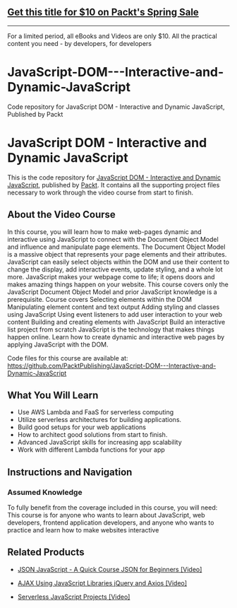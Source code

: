 ## [Get this title for $10 on Packt's Spring Sale](https://www.packt.com/V13659?utm_source=github&utm_medium=packt-github-repo&utm_campaign=spring_10_dollar_2022)
-----
For a limited period, all eBooks and Videos are only $10. All the practical content you need \- by developers, for developers

# JavaScript-DOM---Interactive-and-Dynamic-JavaScript
Code repository for JavaScript DOM - Interactive and Dynamic JavaScript, Published by Packt
# JavaScript DOM - Interactive and Dynamic JavaScript
This is the code repository for [JavaScript DOM - Interactive and Dynamic JavaScript](https://www.packtpub.com/web-development/serverless-javascript-projects-video?utm_source=github&utm_medium=repository&utm_campaign=9781789137828), published by [Packt](https://www.packtpub.com/?utm_source=github). It contains all the supporting project files necessary to work through the video course from start to finish.
## About the Video Course
In this course, you will learn how to make web-pages dynamic and interactive using JavaScript to connect with the Document Object Model and influence and manipulate page elements. The Document Object Model is a massive object that represents your page elements and their attributes. JavaScript can easily select objects within the DOM and use their content to change the display, add interactive events, update styling, and a whole lot more.
JavaScript makes your webpage come to life; it opens doors and makes amazing things happen on your website. This course covers only the JavaScript Document Object Model and prior JavaScript knowledge is a prerequisite.
Course covers
Selecting elements within the DOM
Manipulating element content and text output
Adding styling and classes using JavaScript
Using event listeners to add user interaction to your web content
Building and creating elements with JavaScript
Build an interactive list project from scratch
JavaScript is the technology that makes things happen online. Learn how to create dynamic and interactive web pages by applying JavaScript with the DOM.

Code files for this course are available at: https://github.com/PacktPublishing/JavaScript-DOM---Interactive-and-Dynamic-JavaScript

<H2>What You Will Learn</H2>
<DIV class=book-info-will-learn-text>
<UL>
<LI>Use AWS Lambda and FaaS for serverless computing 
<LI>Utilize serverless architectures for building applications. 
<LI>Build good setups for your web applications&nbsp; 
<LI>How to architect good solutions from start to finish. 
<LI>Advanced JavaScript skills for increasing app scalability 
<LI>Work with different Lambda functions for your app </LI></UL></DIV>

## Instructions and Navigation
### Assumed Knowledge
To fully benefit from the coverage included in this course, you will need:<br/>
This course is for anyone who wants to learn about JavaScript, web developers, frontend application developers, and anyone who wants to practice and learn how to make websites interactive


## Related Products
* [JSON JavaScript - A Quick Course JSON for Beginners [Video]](https://www.packtpub.com/web-development/serverless-javascript-projects-video?utm_source=github&utm_medium=repository&utm_campaign=9781789137828)

* [AJAX Using JavaScript Libraries jQuery and Axios [Video]](https://www.packtpub.com/web-development/serverless-javascript-projects-video?utm_source=github&utm_medium=repository&utm_campaign=9781789137828)

* [Serverless JavaScript Projects [Video]](https://www.packtpub.com/web-development/serverless-javascript-projects-video?utm_source=github&utm_medium=repository&utm_campaign=9781789137828)

